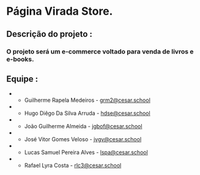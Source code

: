 # Página Virada Store.

## Descrição do projeto : 
### O projeto será um e-commerce voltado para venda de livros e e-books.

## Equipe : 
* - Guilherme Rapela Medeiros	- grm2@cesar.school
* - Hugo Diêgo Da Silva Arruda	- hdse@cesar.school
* - João Guilherme Almeida	- jgbof@cesar.school
* - José Vitor Gomes Veloso	- jvgv@cesar.school
* - Lucas Samuel Pereira Alves	- lspa@cesar.school
* - Rafael Lyra Costa	- rlc3@cesar.school 
